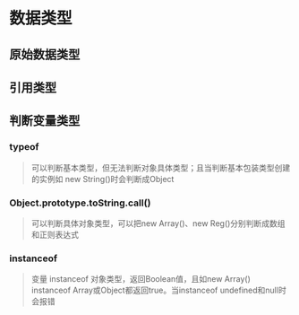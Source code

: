 # 数据类型

## 原始数据类型

## 引用类型

## 判断变量类型

### typeof
> 可以判断基本类型，但无法判断对象具体类型；且当判断基本包装类型创建的实例如 new String()时会判断成Object

### Object.prototype.toString.call()
> 可以判断具体对象类型，可以把new Array()、new Reg()分别判断成数组和正则表达式

### instanceof
> 变量 instanceof 对象类型，返回Boolean值，且如new Array() instanceof Array或Object都返回true。当instanceof undefined和null时会报错